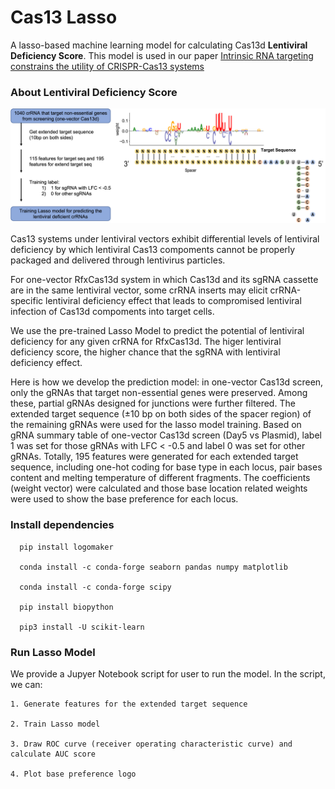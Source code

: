 # Cas13 Lasso

A lasso-based machine learning model for calculating Cas13d **Lentiviral Deficiency Score**. This model is used in our paper [Intrinsic RNA targeting constrains the utility of CRISPR-Cas13 systems](https://www.biorxiv.org/content/10.1101/2022.05.14.491940v1)

### About Lentiviral Deficiency Score ###

![lasso](./static/lasso.png)


Cas13 systems under lentiviral vectors exhibit differential levels of lentiviral deficiency by which lentiviral Cas13 compoments cannot be properly packaged and delivered through lentivirus particles.

For one-vector RfxCas13d system in which Cas13d and its sgRNA cassette are in the same lentiviral vector, some crRNA inserts may elicit crRNA-specific lentiviral deficiency effect that leads to compromised lentiviral infection of Cas13d compoments into target cells.

We use the pre-trained Lasso Model to predict the potential of lentiviral deficiency for any given crRNA for RfxCas13d. The higer lentiviral deficiency score, the higher chance that the sgRNA with lentiviral deficiency effect.

Here is how we develop the prediction model: in one-vector Cas13d screen, only the gRNAs that target non-essential genes were preserved. Among these, partial gRNAs designed for junctions were further filtered. The extended target sequence (±10 bp on both sides of the spacer region) of the remaining gRNAs were used for the lasso model training. Based on gRNA summary table of one-vector Cas13d screen (Day5 vs Plasmid), label 1 was set for those gRNAs with LFC < -0.5 and label 0 was set for other gRNAs. Totally, 195 features were generated for each extended target sequence, including one-hot coding for base type in each locus, pair bases content and melting temperature of different fragments. The coefficients (weight vector) were calculated and those base location related weights were used to show the base preference for each locus.

### Install dependencies ###

```
  pip install logomaker
  
  conda install -c conda-forge seaborn pandas numpy matplotlib
  
  conda install -c conda-forge scipy
  
  pip install biopython
  
  pip3 install -U scikit-learn

```

### Run Lasso Model ###

We provide a Jupyer Notebook script for user to run the model. In the script, we can:

	1. Generate features for the extended target sequence
	
	2. Train Lasso model
	
	3. Draw ROC curve (receiver operating characteristic curve) and calculate AUC score
	
	4. Plot base preference logo


